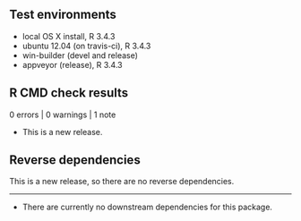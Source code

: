 ## Test environments
* local OS X install, R 3.4.3
* ubuntu 12.04 (on travis-ci), R 3.4.3
* win-builder (devel and release)
* appveyor (release), R 3.4.3

## R CMD check results

0 errors | 0 warnings | 1 note

* This is a new release.

## Reverse dependencies

This is a new release, so there are no reverse dependencies.

---

* There are currently no downstream dependencies for this package. 
